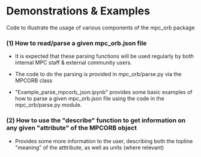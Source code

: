 # Demonstrations & Examples

Code to illustrate the usage of various components of the mpc_orb package

### (1) How to read/parse a given mpc_orb.json file

 - It is expected that these parsing functions will be used regularly by both internal MPC staff & external community users.

 - The code to do the parsing is provided in mpc_orb/parse.py via the MPCORB class

 - "Example_parse_mpcorb_json.ipynb" provides some basic examples of how to parse a given mpc_orb.json file using the code in the mpc_orb/parse.py module.


### (2) How to use the "describe" function to get information on any given "attribute" of the MPCORB object

 - Provides some more information to the user, describing both the topline "meaning" of the atttribute, as well as units (where relevant)
 
